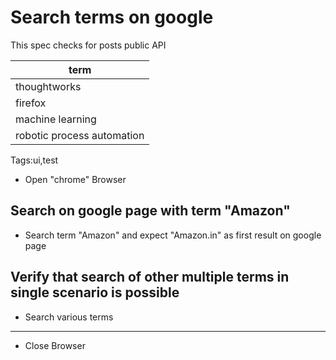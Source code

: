 # Search terms on google
This spec checks for posts public API

| term |
|-----------|
| thoughtworks |
| firefox |
| machine learning |
| robotic process automation|

Tags:ui,test

* Open "chrome" Browser

## Search on google page with term "Amazon"
* Search term "Amazon" and expect "Amazon.in" as first result on google page

## Verify that search of other multiple terms in single scenario is possible
* Search various terms <term>


____
* Close Browser
